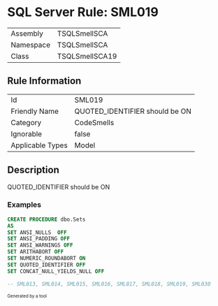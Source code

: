 # SQL Server Rule: SML019
  
|    |    |
|----|----|
| Assembly | TSQLSmellSCA |
| Namespace | TSQLSmellSCA |
| Class | TSQLSmellSCA19 |
  
## Rule Information
  
|    |    |
|----|----|
| Id | SML019 |
| Friendly Name | QUOTED_IDENTIFIER should be ON |
| Category | CodeSmells |
| Ignorable | false |
| Applicable Types | Model  |
  
## Description
  
QUOTED_IDENTIFIER should be ON
  
### Examples
  
```sql
CREATE PROCEDURE dbo.Sets
AS
SET ANSI_NULLS  OFF
SET ANSI_PADDING OFF
SET ANSI_WARNINGS OFF
SET ARITHABORT OFF
SET NUMERIC_ROUNDABORT ON
SET QUOTED_IDENTIFIER OFF
SET CONCAT_NULL_YIELDS_NULL OFF

-- SML013, SML014, SML015, SML016, SML017, SML018, SML019, SML030 
```
  
<sub><sup>Generated by a tool</sup></sub>
